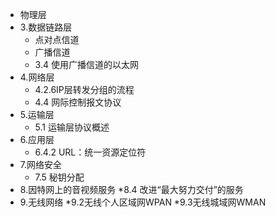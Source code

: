 * 物理层
* 3.数据链路层
    * 点对点信道
    * 广播信道
    * 3.4 使用广播信道的以太网
* 4.网络层
    * 4.2.6IP层转发分组的流程
    * 4.4 网际控制报文协议
* 5.运输层
    * 5.1 运输层协议概述
* 6.应用层
    * 6.4.2 URL：统一资源定位符
* 7.网络安全
    * 7.5 秘钥分配
* 8.因特网上的音视频服务
    *8.4 改进“最大努力交付”的服务
* 9.无线网络
    *9.2无线个人区域网WPAN
    *9.3无线城域网WMAN
    